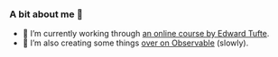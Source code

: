 ### A bit about me 👋

- 🌱 I’m currently working through [an online course by Edward Tufte](https://www.edwardtufte.com/tufte/courses).
- 🔭 I’m also creating some things [over on Observable](https://observablehq.com/@guypursey) (slowly).

<!--
**guypursey/guypursey** is a ✨ _special_ ✨ repository because its `README.md` (this file) appears on your GitHub profile.

Here are some ideas to get you started:

- 🔭 I’m currently working on ...
- 🌱 I’m currently learning ...
- 👯 I’m looking to collaborate on ...
- 🤔 I’m looking for help with ...
- 💬 Ask me about ...
- 📫 How to reach me: ...
- 😄 Pronouns: ...
- ⚡ Fun fact: ...
-->
